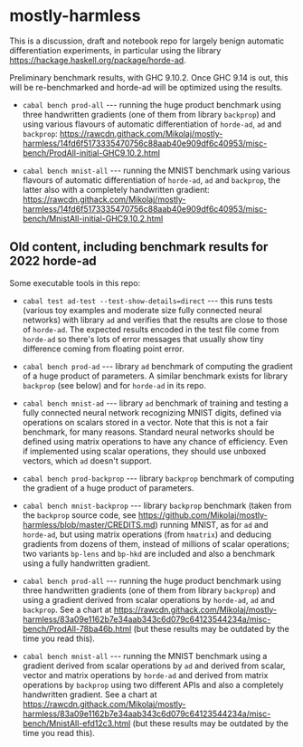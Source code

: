 # mostly-harmless
This is a discussion, draft and notebook repo for largely benign automatic differentiation experiments, in particular using the library https://hackage.haskell.org/package/horde-ad.

Preliminary benchmark results, with GHC 9.10.2. Once GHC 9.14 is out, this will be re-benchmarked and horde-ad will be optimized using the results.

* `cabal bench prod-all` --- running the huge product benchmark using three handwritten gradients (one of them from library `backprop`) and using various flavours of automatic differentiation of `horde-ad`, `ad` and `backprop`: https://rawcdn.githack.com/Mikolaj/mostly-harmless/14fd6f5173335470756c88aab40e909df6c40953/misc-bench/ProdAll-initial-GHC9.10.2.html

* `cabal bench mnist-all` --- running the MNIST benchmark using various flavours of automatic differentiation of `horde-ad`, `ad` and `backprop`, the latter also with a completely handwritten gradient: https://rawcdn.githack.com/Mikolaj/mostly-harmless/14fd6f5173335470756c88aab40e909df6c40953/misc-bench/MnistAll-initial-GHC9.10.2.html


## Old content, including benchmark results for 2022 horde-ad

Some executable tools in this repo:

* `cabal test ad-test --test-show-details=direct` --- this runs tests (various toy examples and moderate size fully connected neural networks) with library `ad` and verifies that the results are close to those of `horde-ad`. The expected results encoded in the test file come from `horde-ad` so there's lots of error messages that usually show tiny difference coming from floating point error.

* `cabal bench prod-ad` --- library `ad` benchmark of computing the gradient of a huge product of parameters. A similar benchmark exists for library `backprop` (see below) and for `horde-ad` in its repo.

* `cabal bench mnist-ad` --- library `ad` benchmark of training and testing a fully connected neural network recognizing MNIST digits, defined via operations on scalars stored in a vector. Note that this is not a fair benchmark, for many reasons. Standard neural networks should be defined using matrix operations to have any chance of efficiency. Even if implemented using scalar operations, they should use unboxed vectors, which `ad` doesn't support.

* `cabal bench prod-backprop` --- library `backprop` benchmark of computing the gradient of a huge product of parameters.

* `cabal bench mnist-backprop` --- library `backprop` benchmark (taken from the `backprop` source code, see https://github.com/Mikolaj/mostly-harmless/blob/master/CREDITS.md) running MNIST, as for `ad` and `horde-ad`, but using matrix operations (from `hmatrix`) and deducing gradients from dozens of them, instead of millions of scalar operations; two variants `bp-lens` and `bp-hkd` are included and also a benchmark  using a fully handwritten gradient.

* `cabal bench prod-all` --- running the huge product benchmark using three handwritten gradients (one of them from library `backprop`) and using a gradient derived from scalar operations by `horde-ad`, `ad` and `backprop`. See a chart at https://rawcdn.githack.com/Mikolaj/mostly-harmless/83a09e1162b7e34aab343c6d079c64123544234a/misc-bench/ProdAll-78ba46b.html (but these results may be outdated by the time you read this).

* `cabal bench mnist-all` --- running the MNIST benchmark using a gradient derived from scalar operations by `ad` and derived from scalar, vector and matrix operations by `horde-ad` and derived from matrix operations by `backprop` using two different APIs and also a completely handwritten gradient. See a chart at https://rawcdn.githack.com/Mikolaj/mostly-harmless/83a09e1162b7e34aab343c6d079c64123544234a/misc-bench/MnistAll-efd12c3.html (but these results may be outdated by the time you read this).
